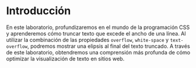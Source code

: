 # Introducción

En este laboratorio, profundizaremos en el mundo de la programación CSS y aprenderemos cómo truncar texto que excede el ancho de una línea. Al utilizar la combinación de las propiedades `overflow`, `white-space` y `text-overflow`, podremos mostrar una elipsis al final del texto truncado. A través de este laboratorio, obtendremos una comprensión más profunda de cómo optimizar la visualización de texto en sitios web.

